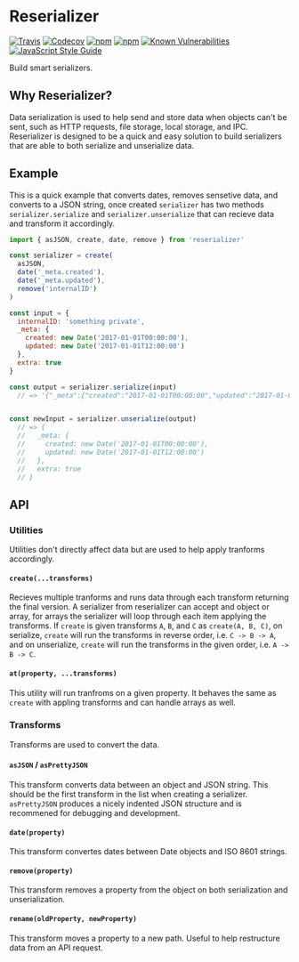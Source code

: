 # Reserializer

[![Travis](https://img.shields.io/travis/nrdobie/reserializer.svg?style=flat-square)](https://travis-ci.org/nrdobie/reserializer/)
[![Codecov](https://img.shields.io/codecov/c/github/nrdobie/reserializer.svg?style=flat-square)](https://codecov.io/gh/nrdobie/reserializer)
[![npm](https://img.shields.io/npm/v/reserializer.svg?style=flat-square)](https://www.npmjs.com/package/reserializer)
[![npm](https://img.shields.io/npm/dw/reserializer.svg?style=flat-square)](https://www.npmjs.com/package/reserializer)
[![Known Vulnerabilities](https://snyk.io/test/github/nrdobie/reserializer/badge.svg?style=flat-square)](https://snyk.io/test/github/snyk/goof)
[![JavaScript Style Guide](https://img.shields.io/badge/code_style-standard-brightgreen.svg?style=flat-square)](https://standardjs.com)

Build smart serializers.

## Why Reserializer?

Data serialization is used to help send and store data when objects can't be sent, such as HTTP requests, file storage, local storage, and IPC. Reserializer is designed to be a quick and easy solution to build serializers that are able to both serialize and unserialize data.

## Example

This is a quick example that converts dates, removes sensetive data, and converts to a JSON string, once created `serializer` has two methods `serializer.serialize` and `serializer.unserialize` that can recieve data and transform it accordingly.

``` javascript
import { asJSON, create, date, remove } from 'reserializer'

const serializer = create(
  asJSON,
  date('_meta.created'),
  date('_meta.updated'),
  remove('internalID')
)

const input = {
  internalID: 'something private',
  _meta: {
    created: new Date('2017-01-01T00:00:00'),
    updated: new Date('2017-01-01T12:00:00')
  },
  extra: true
}

const output = serializer.serialize(input) 
  // => '{"_meta":{"created":"2017-01-01T00:00:00","updated":"2017-01-01T12:00:00"},"extra":true}'


const newInput = serializer.unserialize(output)
  // => {
  //   _meta: {
  //     created: new Date('2017-01-01T00:00:00'),
  //     updated: new Date('2017-01-01T12:00:00')
  //   },
  //   extra: true
  // }
```
## API

### Utilities

Utilities don't directly affect data but are used to help apply tranforms accordingly.

#### `create(...transforms)`

Recieves multiple tranforms and runs data through each transform returning the final version. A serializer from reserializer can accept and object or array, for arrays the serializer will loop through each item applying the transforms. If `create` is given transforms `A`, `B`, and `C` as `create(A, B, C)`, on serialize, `create` will run the transforms in reverse order, i.e. `C -> B -> A`, and on unserialize, `create` will run the transforms in the given order, i.e. `A -> B -> C`.

#### `at(property, ...transforms)`

This utility will run tranfroms on a given property. It behaves the same as `create` with appling transforms and can handle arrays as well.

### Transforms

Transforms are used to convert the data.

#### `asJSON` / `asPrettyJSON`

This transform converts data between an object and JSON string. This should be the first transform in the list when creating a serializer. `asPrettyJSON` produces a nicely indented JSON structure and is recommened for debugging and development.

#### `date(property)`

This transform convertes dates between Date objects and ISO 8601 strings.

#### `remove(property)`

This transform removes a property from the object on both serialization and unserialization.

#### `rename(oldProperty, newProperty)`

This transform moves a property to a new path. Useful to help restructure data from an API request.
